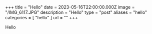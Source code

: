 +++
title = "Hello"
date = 2023-05-16T22:00:00.000Z
image = "/IMG_6117.JPG"
description = "Hello"
type = "post"
aliases = "hello"
categories = [ "hello" ]
url = ""
+++

Hello
